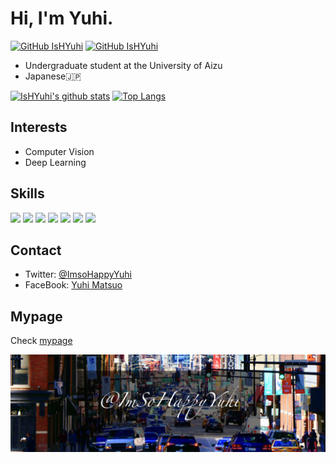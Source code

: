 # Hi, I'm Yuhi.

[![GitHub IsHYuhi](https://img.shields.io/github/followers/ishyuhi?label=follow%20@IsHYuhi&style=social)](https://github.com/IsHYuhi)  [![GitHub IsHYuhi](https://img.shields.io/twitter/follow/ImsoHappyYuhi?style=social&logo=twitter)](https://twitter.com/intent/follow?screen_name=imsohappyyuhi)

- Undergraduate student at the University of Aizu
- Japanese🇯🇵

[![IsHYuhi's github stats](https://github-readme-stats.vercel.app/api?username=IsHYuhi&show_icons=true&icon_color=2BDE73&count_private=true)](https://github.com/IsHYuhi)
[![Top Langs](https://github-readme-stats.vercel.app/api/top-langs/?username=IsHYuhi&layout=compact&hide=jupyter%20notebook)](https://github.com/IsHYuhi)
## Interests
- Computer Vision
- Deep Learning

## Skills
<p>
<img src="https://img.shields.io/badge/-Java-007396.svg?logo=java&style=social">
<img src="https://img.shields.io/badge/-Python-3776AB?style=social&logo=Python&logoColor=3776AB"/>
<img src="https://img.shields.io/badge/-PyTorch-EE4C2C?style=social&logo=PyTorch&logoColor=EE4C2C"/>
<img src="https://img.shields.io/badge/-Django-092E20?style=social&logo=Django&logoColor=092E20"/>
<img src="https://img.shields.io/badge/-Visual%20Studio%20Code-23A9F2?style=social&logo=Visual%20Studio%20Code&logoColor=23A9F2"/>
<img src="https://img.shields.io/badge/-Github-181717?style=social&logo=GitHub&logoColor=181717"/>
<img src="https://img.shields.io/badge/-Git-F44D27?style=social&logo=Git&logoColor=F44D27"/>
</p>

## Contact
- Twitter: [@ImsoHappyYuhi](https://twitter.com/ImsoHappyYuhi)
- FaceBook: [Yuhi Matsuo](https://www.facebook.com/ImsoHappyYuhi)

## Mypage
Check [mypage](https://ishyuhi.github.io/ImsoHappyYuhi.html)

![](https://github.com/IsHYuhi/IsHYuhi/blob/master/id.jpg)
<!--![](https://github.com/IsHYuhi/IsHYuhi/blob/master/hi.gif)-->

<!--
**IsHYuhi/IsHYuhi** is a ✨ _special_ ✨ repository because its `README.md` (this file) appears on your GitHub profile.

Here are some ideas to get you started:

- 🔭 I’m currently working on ...
- 🌱 I’m currently learning ...
- 👯 I’m looking to collaborate on ...
- 🤔 I’m looking for help with ...
- 💬 Ask me about ...
- 📫 How to reach me: ...
- 😄 Pronouns: ...
- ⚡ Fun fact: ...
-->
